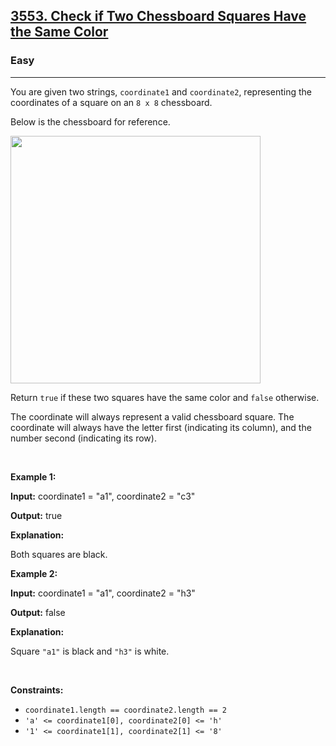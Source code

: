 <h2><a href="https://leetcode.com/contest/weekly-contest-413/problems/check-if-two-chessboard-squares-have-the-same-color">3553. Check if Two Chessboard Squares Have the Same Color</a></h2><h3>Easy</h3><hr><p>You are given two strings, <code>coordinate1</code> and <code>coordinate2</code>, representing the coordinates of a square on an <code>8 x 8</code> chessboard.</p>

<p>Below is the chessboard for reference.</p>

<p><img alt="" src="https://assets.leetcode.com/uploads/2024/07/17/screenshot-2021-02-20-at-22159-pm.png" style="width: 400px; height: 396px;" /></p>

<p>Return <code>true</code> if these two squares have the same color and <code>false</code> otherwise.</p>

<p>The coordinate will always represent a valid chessboard square. The coordinate will always have the letter first (indicating its column), and the number second (indicating its row).</p>

<p>&nbsp;</p>
<p><strong class="example">Example 1:</strong></p>

<div class="example-block">
<p><strong>Input:</strong> <span class="example-io">coordinate1 = &quot;a1&quot;, coordinate2 = &quot;c3&quot;</span></p>

<p><strong>Output:</strong> <span class="example-io">true</span></p>

<p><strong>Explanation:</strong></p>

<p>Both squares are black.</p>
</div>

<p><strong class="example">Example 2:</strong></p>

<div class="example-block">
<p><strong>Input:</strong> <span class="example-io">coordinate1 = &quot;a1&quot;, coordinate2 = &quot;h3&quot;</span></p>

<p><strong>Output:</strong> <span class="example-io">false</span></p>

<p><strong>Explanation:</strong></p>

<p>Square <code>&quot;a1&quot;</code> is black and <code>&quot;h3&quot;</code> is white.</p>
</div>

<p>&nbsp;</p>
<p><strong>Constraints:</strong></p>

<ul>
	<li><code>coordinate1.length == coordinate2.length == 2</code></li>
	<li><code>&#39;a&#39; &lt;= coordinate1[0], coordinate2[0] &lt;= &#39;h&#39;</code></li>
	<li><code>&#39;1&#39; &lt;= coordinate1[1], coordinate2[1] &lt;= &#39;8&#39;</code></li>
</ul>
